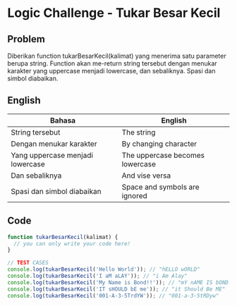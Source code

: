 # Logic Challenge - Tukar Besar Kecil

## Problem

Diberikan function tukarBesarKecil(kalimat) yang menerima satu parameter berupa string. Function akan me-return string tersebut dengan menukar karakter yang uppercase menjadi lowercase, dan sebaliknya. Spasi dan simbol diabaikan.

## English


Bahasa                            | English
------------                      | -------------
String tersebut                   | The string
Dengan menukar karakter           | By changing character
Yang uppercase menjadi lowercase  | The uppercase becomes lowercase
Dan sebaliknya                    | And vise versa
Spasi dan simbol diabaikan        | Space and symbols are ignored

## Code

```JavaScript
function tukarBesarKecil(kalimat) {
  // you can only write your code here!
}

// TEST CASES
console.log(tukarBesarKecil('Hello World')); // "hELLO wORLD"
console.log(tukarBesarKecil('I aM aLAY')); // "i Am Alay"
console.log(tukarBesarKecil('My Name is Bond!!')); // "mY nAME IS bOND!!"
console.log(tukarBesarKecil('IT sHOULD bE me')); // "it Should Be ME"
console.log(tukarBesarKecil('001-A-3-5TrdYW')); // "001-a-3-5tRDyw"
```
